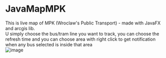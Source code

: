 # JavaMapMPK

This is live map of MPK (Wroclaw's Public Transport) - made with JavaFX and arcgis lib.<br />
U simply choose the bus/tram line you want to track, 
you can choose the refresh time and you can choose area with right click to get notification when any bus selected is inside that area <br/>
![image](https://user-images.githubusercontent.com/24923009/175930970-268518ee-02ff-448a-bd7a-b7e25baeb668.png)

